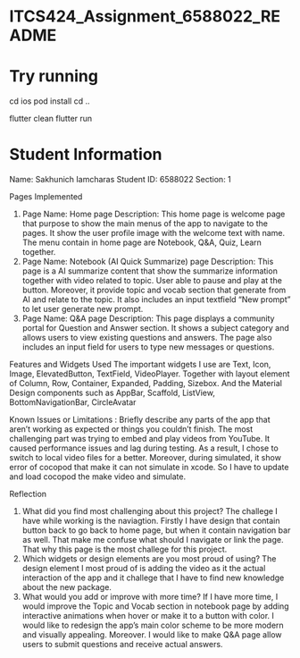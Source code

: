 # ITCS424_Assignment_6588022_README


# Try running 
cd ios
pod install
cd ..

flutter clean
flutter run


# Student Information
Name: Sakhunich Iamcharas
Student ID: 6588022
Section: 1

Pages Implemented
1. Page Name: Home page
Description: This home page is welcome page that purpose to show the main menus of the app to navigate to the pages. It show the user profile image with the welcome text with name. The menu contain in home page are Notebook, Q&A, Quiz, Learn together.
2. Page Name: Notebook (AI Quick Summarize) page
Description: This page is a AI summarize content that show the summarize information together with video related to topic. User able to pause and play at the button. Moreover, it provide topic and vocab section that generate from AI and relate to the topic. It also includes an input textfield “New prompt” to let user generate new prompt.
2. Page Name: Q&A page
Description: This page displays a community portal for Question and Answer section. It shows a subject category and allows users to view existing questions and answers. The page also includes an input field for users to type new messages or questions.

Features and Widgets Used
The important widgets I use are Text, Icon, Image, ElevatedButton, TextField, VideoPlayer. Together with layout element of Column, Row, Container, Expanded, Padding, Sizebox. And the Material Design components such as AppBar, Scaffold, ListView, BottomNavigationBar, CircleAvatar

Known Issues or Limitations : Briefly describe any parts of the app that aren’t working as expected or things you couldn’t finish.
The most challenging part was trying to embed and play videos from YouTube. It caused performance issues and lag during testing. As a result, I chose to switch to local video files for a better. Moreover, during simulated, it show error of cocopod that make it can not simulate in xcode. So I have to update and load cocopod the make video and simulate.

Reflection
1.	What did you find most challenging about this project?
The challege I have while working is the naviagtion. Firstly I have design that contain button back to go back to home page, but when it contain navigation bar as well. That make me confuse what should I navigate or link the page. That why this page is the most challege for this project.
2.	Which widgets or design elements are you most proud of using?
The design element I most proud of is adding the video as it the actual interaction of the app and it challege that I have to find new knowledge about the new package.
3.	What would you add or improve with more time?
If I have more time, I would improve the Topic and Vocab section in notebook page by adding interactive animations when hover or make it to a button with color. I would like to redesign the app’s main color scheme to be more modern and visually appealing. Moreover. I would like to make Q&A page allow users to submit questions and receive actual answers.



